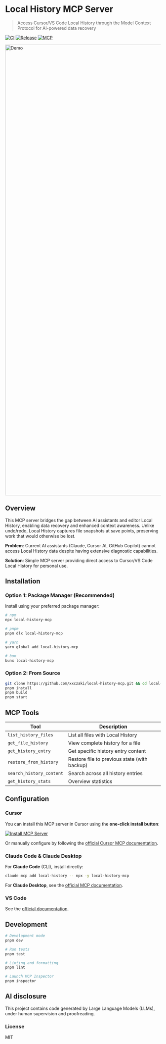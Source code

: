 # Local History MCP Server

> Access Cursor/VS Code Local History through the Model Context Protocol for AI-powered data recovery

[![CI](https://github.com/xxczaki/local-history-mcp/actions/workflows/ci.yml/badge.svg)](https://github.com/xxczaki/local-history-mcp/actions/workflows/ci.yml) [![Release](https://github.com/xxczaki/local-history-mcp/actions/workflows/publish.yml/badge.svg)](https://github.com/xxczaki/local-history-mcp/actions/workflows/publish.yml) [![MCP](https://img.shields.io/badge/MCP-Compatible-blue)](https://modelcontextprotocol.io)

<img width="746" height="1456" alt="Demo" src="https://github.com/user-attachments/assets/30dd1ac2-b1de-485f-9735-4813076587e5" />

## Overview

This MCP server bridges the gap between AI assistants and editor Local History, enabling data recovery and enhanced context awareness. Unlike undo/redo, Local History captures file snapshots at save points, preserving work that would otherwise be lost.

**Problem**: Current AI assistants (Claude, Cursor AI, GitHub Copilot) cannot access Local History data despite having extensive diagnostic capabilities.

**Solution**: Simple MCP server providing direct access to Cursor/VS Code Local History for personal use.

## Installation

### Option 1: Package Manager (Recommended)

Install using your preferred package manager:

```bash
# npm
npx local-history-mcp

# pnpm
pnpm dlx local-history-mcp

# yarn
yarn global add local-history-mcp

# bun
bunx local-history-mcp
```

### Option 2: From Source

```bash
git clone https://github.com/xxczaki/local-history-mcp.git && cd local-history-mcp
pnpm install
pnpm build
pnpm start
```

## MCP Tools

| Tool | Description |
|------|-------------|
| `list_history_files` | List all files with Local History |
| `get_file_history` | View complete history for a file |
| `get_history_entry` | Get specific history entry content |
| `restore_from_history` | Restore file to previous state (with backup) |
| `search_history_content` | Search across all history entries |
| `get_history_stats` | Overview statistics |

## Configuration

### Cursor

You can install this MCP server in Cursor using the **one-click install button**:

[![Install MCP Server](https://cursor.com/deeplink/mcp-install-dark.svg)](https://cursor.com/en/install-mcp?name=local-history&config=eyJjb21tYW5kIjogIm5weCIsICJhcmdzIjogWyIteSIsICJsb2NhbC1oaXN0b3J5LW1jcCJdfQo%3D)

Or manually configure by following the [official Cursor MCP documentation](https://docs.cursor.com/en/context/mcp).

### Claude Code & Claude Desktop

For **Claude Code** (CLI), install directly:
```bash
claude mcp add local-history -- npx -y local-history-mcp
```

For **Claude Desktop**, see the [official MCP documentation](https://docs.anthropic.com/en/docs/claude-code/mcp).

### VS Code

See the [official documentation](https://code.visualstudio.com/docs/copilot/chat/mcp-servers#_add-an-mcp-server).

## Development

```bash
# Development mode
pnpm dev

# Run tests
pnpm test

# Linting and formatting
pnpm lint

# Launch MCP Inspector
pnpm inspector
```

## AI disclosure

This project contains code generated by Large Language Models (LLMs), under human supervision and proofreading.

### License

MIT
